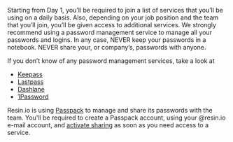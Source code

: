 Starting from Day 1, you’ll be required to join a list of services that you’ll be using on a daily basis. Also, depending on your job position and the team that you’ll join, you’ll be given access to additional services. We strongly recommend using a password management service to manage all your passwords and logins. In any case, NEVER keep your passwords in a notebook. NEVER share your, or company’s, passwords with anyone. 

If you don’t know of any password management services, take a look at

* [Keepass](http://keepass.info/)
* [Lastpass](https://lastpass.com/)
* [Dashlane](https://www.dashlane.com/)
* [1Password](https://1password.com/)

Resin.io is using [Passpack](https://www.passpack.com/) to manage and share its passwords with the team. You'll be required to create a Passpack account, using your @resin.io e-mail account, and [activate sharing](https://help.passpack.com/knowledgebase/idx.php/46/107/article/How-to-Activate-Secure-Collaboration-Features.html) as soon as you need access to a service. 
